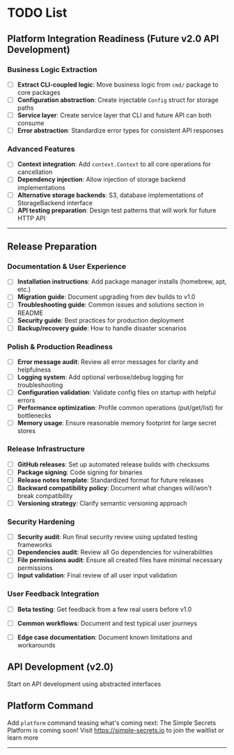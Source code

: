 # TODO List

## Platform Integration Readiness (Future v2.0 API Development)

### Business Logic Extraction

- [ ] **Extract CLI-coupled logic**: Move business logic from `cmd/` package to core packages
- [ ] **Configuration abstraction**: Create injectable `Config` struct for storage paths
- [ ] **Service layer**: Create service layer that CLI and future API can both consume
- [ ] **Error abstraction**: Standardize error types for consistent API responses

### Advanced Features

- [ ] **Context integration**: Add `context.Context` to all core operations for cancellation
- [ ] **Dependency injection**: Allow injection of storage backend implementations
- [ ] **Alternative storage backends**: S3, database implementations of StorageBackend interface
- [ ] **API testing preparation**: Design test patterns that will work for future HTTP API

---

## Release Preparation

### Documentation & User Experience

- [ ] **Installation instructions**: Add package manager installs (homebrew, apt, etc.)
- [ ] **Migration guide**: Document upgrading from dev builds to v1.0
- [ ] **Troubleshooting guide**: Common issues and solutions section in README
- [ ] **Security guide**: Best practices for production deployment
- [ ] **Backup/recovery guide**: How to handle disaster scenarios

### Polish & Production Readiness

- [ ] **Error message audit**: Review all error messages for clarity and helpfulness
- [ ] **Logging system**: Add optional verbose/debug logging for troubleshooting
- [ ] **Configuration validation**: Validate config files on startup with helpful errors
- [ ] **Performance optimization**: Profile common operations (put/get/list) for bottlenecks
- [ ] **Memory usage**: Ensure reasonable memory footprint for large secret stores

### Release Infrastructure

- [ ] **GitHub releases**: Set up automated release builds with checksums
- [ ] **Package signing**: Code signing for binaries
- [ ] **Release notes template**: Standardized format for future releases
- [ ] **Backward compatibility policy**: Document what changes will/won't break compatibility
- [ ] **Versioning strategy**: Clarify semantic versioning approach

### Security Hardening

- [ ] **Security audit**: Run final security review using updated testing frameworks
- [ ] **Dependencies audit**: Review all Go dependencies for vulnerabilities
- [ ] **File permissions audit**: Ensure all created files have minimal necessary permissions
- [ ] **Input validation**: Final review of all user input validation

### User Feedback Integration

- [ ] **Beta testing**: Get feedback from a few real users before v1.0
- [ ] **Common workflows**: Document and test typical user journeys
- [ ] **Edge case documentation**: Document known limitations and workarounds


## API Development (v2.0)

Start on API development using abstracted interfaces

## Platform Command

Add `platform` command teasing what's coming next: The Simple Secrets Platform is coming soon! Visit <https://simple-secrets.io> to join the waitlist or learn more

---
